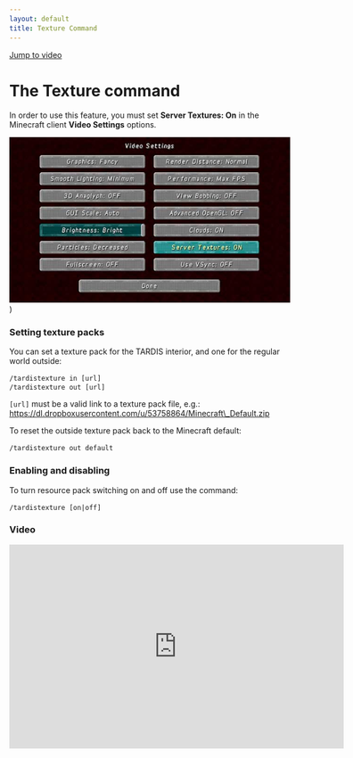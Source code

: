 ```yaml
---
layout: default
title: Texture Command
---
```


[Jump to video](#video)

# The Texture command

In order to use this feature, you must set **Server Textures: On** in the Minecraft client **Video Settings** options.

![TARDIS](/images/docs/servertextureson.jpg))

### Setting texture packs

You can set a texture pack for the TARDIS interior, and one for the regular world outside:

    /tardistexture in [url]
    /tardistexture out [url]

`[url]` must be a valid link to a texture pack file,
e.g.: https://dl.dropboxusercontent.com/u/53758864/Minecraft\_Default.zip

To reset the outside texture pack back to the Minecraft default:

    /tardistexture out default

### Enabling and disabling

To turn resource pack switching on and off use the command:

    /tardistexture [on|off]

### Video

<iframe src="https://player.vimeo.com/video/66056277" width="600" height="366" frameborder="0" webkitallowfullscreen mozallowfullscreen allowfullscreen></iframe>
